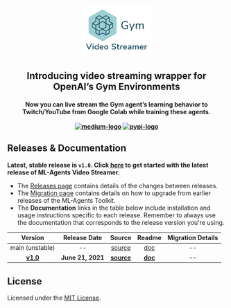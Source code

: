 <p align="center">
    <img alt="logo" src="https://github.com/dhyeythumar/impression/blob/master/openai_assets/OpenAI-Gym.png" width="160"/>
</p>

<h2 align="center">Introducing  video streaming wrapper for OpenAI’s Gym Environments</h2>

<h4 align="center">
    Now you can live stream the Gym agent’s learning behavior to Twitch/YouTube from Google Colab while training these agents.
    <br /><br />
    <a href="https://dhyeythumar.medium.com/video-streaming-wrapper-for-openais-gym-environments-193df93a5390"><img alt="medium-logo" src="https://img.shields.io/badge/Medium-Video%20streaming%20...-191919?style=for-the-badge&logo=medium" /></a>
    <a href="https://pypi.org/project/gym-video-streamer/1.0/"><img alt="pypi-logo" src="https://img.shields.io/badge/PyPI-gym--video--streamer%201.0-%23006dad?style=for-the-badge&logo=pypi" /></a>
</h4>

## Releases & Documentation

**Latest, stable release is `v1.0`. Click
[here](https://github.com/dhyeythumar/gym-video-streamer/tree/v1.0/README.md) to get started with the latest release of ML-Agents Video Streamer.**

-   The [Releases page](https://github.com/dhyeythumar/gym-video-streamer/releases) contains details of the changes between releases.
-   The [Migration page](./Migrating.md) contains details on how to upgrade
    from earlier releases of the ML-Agents Toolkit.
-   The **Documentation** links in the table below include installation and usage instructions specific to each release. Remember to always use the
    documentation that corresponds to the release version you're using.


|     **Version**     |   **Release Date**  |       **Source**    |     **Readme**      |**Migration Details**|
| :-----------------: | :-----------------: | :-----------------: | :-----------------: | :-----------------: |
|   main (unstable)   |         --          | [source](https://github.com/dhyeythumargym-video-streamer/tree/main) | [doc](https://github.com/dhyeythumar/gym-video-streamer/tree/main/README.md) |         --          |
| [**v1.0**](https://github.com/dhyeythumar/gym-video-streamer/releases/tag/v1.0) |  **June 21, 2021**  | [**source**](https://github.com/dhyeythumar/gym-video-streamer/tree/v1.0) | [**doc**](https://github.com/dhyeythumar/gym-video-streamer/tree/v1.0/README.md) |         --          |

## License

Licensed under the [MIT License](./LICENSE).
